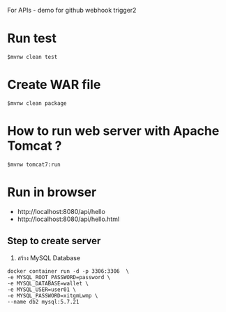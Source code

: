 For APIs - demo for github webhook trigger2

# Run test
```
$mvnw clean test
```

# Create WAR file
```
$mvnw clean package
```

#  How to run web server with Apache Tomcat ?

```
$mvnw tomcat7:run
```

#  Run in browser 
* http://localhost:8080/api/hello
* http://localhost:8080/api/hello.html



## Step to create server

1. สร้าง MySQL Database
```
docker container run -d -p 3306:3306  \
-e MYSQL_ROOT_PASSWORD=password \
-e MYSQL_DATABASE=wallet \
-e MYSQL_USER=user01 \
-e MYSQL_PASSWORD=xitgmLwmp \
--name db2 mysql:5.7.21
```
